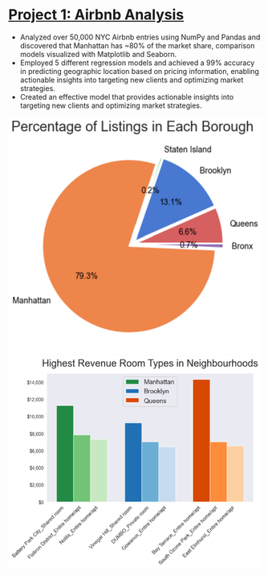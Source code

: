 # [Project 1: Airbnb Analysis](https://github.com/Max-Boonjindasup/airbnb_analysis/tree/main)
* Analyzed over 50,000 NYC Airbnb entries using NumPy and Pandas and discovered that Manhattan has ~80% of the market share, comparison models visualized with Matplotlib and Seaborn.
* Employed 5 different regression models and achieved a 99% accuracy in predicting geographic location based on pricing information, enabling actionable insights into targeting new clients and optimizing market strategies.
* Created an effective model that provides actionable insights into targeting new clients and optimizing market strategies.

![](images/pie_listings_by_borough_5.png)
![](images/highest_revenue_room_type_3.png)
